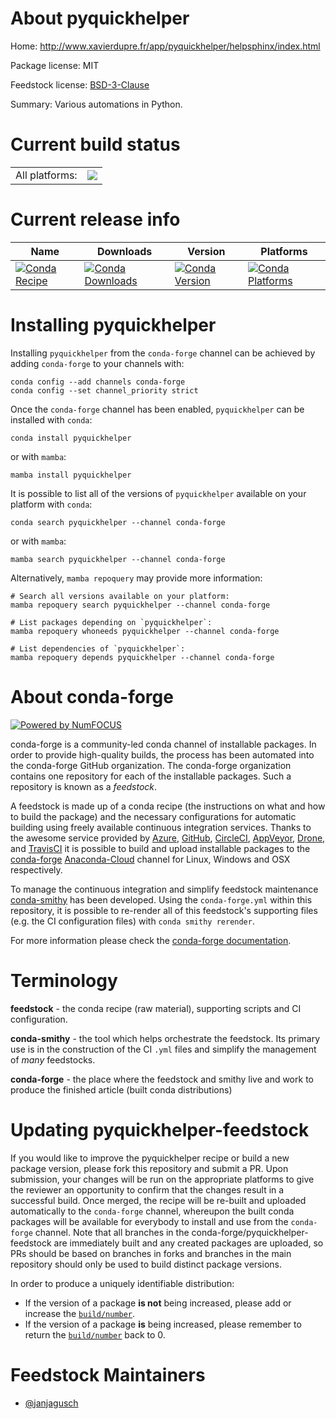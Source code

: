 About pyquickhelper
===================

Home: http://www.xavierdupre.fr/app/pyquickhelper/helpsphinx/index.html

Package license: MIT

Feedstock license: [BSD-3-Clause](https://github.com/conda-forge/pyquickhelper-feedstock/blob/main/LICENSE.txt)

Summary: Various automations in Python.

Current build status
====================


<table><tr><td>All platforms:</td>
    <td>
      <a href="https://dev.azure.com/conda-forge/feedstock-builds/_build/latest?definitionId=12858&branchName=main">
        <img src="https://dev.azure.com/conda-forge/feedstock-builds/_apis/build/status/pyquickhelper-feedstock?branchName=main">
      </a>
    </td>
  </tr>
</table>

Current release info
====================

| Name | Downloads | Version | Platforms |
| --- | --- | --- | --- |
| [![Conda Recipe](https://img.shields.io/badge/recipe-pyquickhelper-green.svg)](https://anaconda.org/conda-forge/pyquickhelper) | [![Conda Downloads](https://img.shields.io/conda/dn/conda-forge/pyquickhelper.svg)](https://anaconda.org/conda-forge/pyquickhelper) | [![Conda Version](https://img.shields.io/conda/vn/conda-forge/pyquickhelper.svg)](https://anaconda.org/conda-forge/pyquickhelper) | [![Conda Platforms](https://img.shields.io/conda/pn/conda-forge/pyquickhelper.svg)](https://anaconda.org/conda-forge/pyquickhelper) |

Installing pyquickhelper
========================

Installing `pyquickhelper` from the `conda-forge` channel can be achieved by adding `conda-forge` to your channels with:

```
conda config --add channels conda-forge
conda config --set channel_priority strict
```

Once the `conda-forge` channel has been enabled, `pyquickhelper` can be installed with `conda`:

```
conda install pyquickhelper
```

or with `mamba`:

```
mamba install pyquickhelper
```

It is possible to list all of the versions of `pyquickhelper` available on your platform with `conda`:

```
conda search pyquickhelper --channel conda-forge
```

or with `mamba`:

```
mamba search pyquickhelper --channel conda-forge
```

Alternatively, `mamba repoquery` may provide more information:

```
# Search all versions available on your platform:
mamba repoquery search pyquickhelper --channel conda-forge

# List packages depending on `pyquickhelper`:
mamba repoquery whoneeds pyquickhelper --channel conda-forge

# List dependencies of `pyquickhelper`:
mamba repoquery depends pyquickhelper --channel conda-forge
```


About conda-forge
=================

[![Powered by
NumFOCUS](https://img.shields.io/badge/powered%20by-NumFOCUS-orange.svg?style=flat&colorA=E1523D&colorB=007D8A)](https://numfocus.org)

conda-forge is a community-led conda channel of installable packages.
In order to provide high-quality builds, the process has been automated into the
conda-forge GitHub organization. The conda-forge organization contains one repository
for each of the installable packages. Such a repository is known as a *feedstock*.

A feedstock is made up of a conda recipe (the instructions on what and how to build
the package) and the necessary configurations for automatic building using freely
available continuous integration services. Thanks to the awesome service provided by
[Azure](https://azure.microsoft.com/en-us/services/devops/), [GitHub](https://github.com/),
[CircleCI](https://circleci.com/), [AppVeyor](https://www.appveyor.com/),
[Drone](https://cloud.drone.io/welcome), and [TravisCI](https://travis-ci.com/)
it is possible to build and upload installable packages to the
[conda-forge](https://anaconda.org/conda-forge) [Anaconda-Cloud](https://anaconda.org/)
channel for Linux, Windows and OSX respectively.

To manage the continuous integration and simplify feedstock maintenance
[conda-smithy](https://github.com/conda-forge/conda-smithy) has been developed.
Using the ``conda-forge.yml`` within this repository, it is possible to re-render all of
this feedstock's supporting files (e.g. the CI configuration files) with ``conda smithy rerender``.

For more information please check the [conda-forge documentation](https://conda-forge.org/docs/).

Terminology
===========

**feedstock** - the conda recipe (raw material), supporting scripts and CI configuration.

**conda-smithy** - the tool which helps orchestrate the feedstock.
                   Its primary use is in the construction of the CI ``.yml`` files
                   and simplify the management of *many* feedstocks.

**conda-forge** - the place where the feedstock and smithy live and work to
                  produce the finished article (built conda distributions)


Updating pyquickhelper-feedstock
================================

If you would like to improve the pyquickhelper recipe or build a new
package version, please fork this repository and submit a PR. Upon submission,
your changes will be run on the appropriate platforms to give the reviewer an
opportunity to confirm that the changes result in a successful build. Once
merged, the recipe will be re-built and uploaded automatically to the
`conda-forge` channel, whereupon the built conda packages will be available for
everybody to install and use from the `conda-forge` channel.
Note that all branches in the conda-forge/pyquickhelper-feedstock are
immediately built and any created packages are uploaded, so PRs should be based
on branches in forks and branches in the main repository should only be used to
build distinct package versions.

In order to produce a uniquely identifiable distribution:
 * If the version of a package **is not** being increased, please add or increase
   the [``build/number``](https://docs.conda.io/projects/conda-build/en/latest/resources/define-metadata.html#build-number-and-string).
 * If the version of a package **is** being increased, please remember to return
   the [``build/number``](https://docs.conda.io/projects/conda-build/en/latest/resources/define-metadata.html#build-number-and-string)
   back to 0.

Feedstock Maintainers
=====================

* [@janjagusch](https://github.com/janjagusch/)

